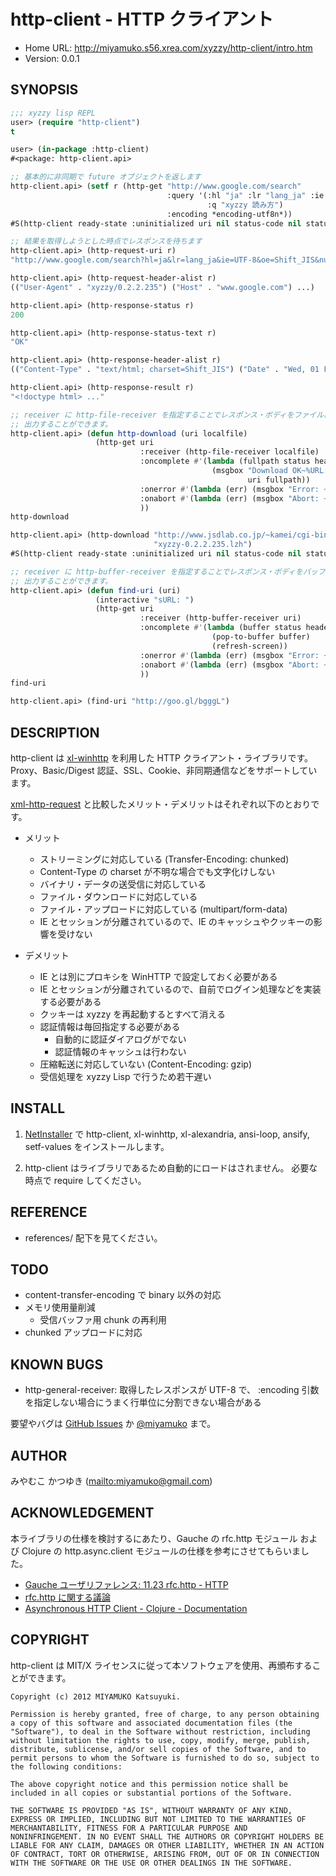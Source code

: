# http-client - HTTP クライアント

* Home URL: http://miyamuko.s56.xrea.com/xyzzy/http-client/intro.htm
* Version: 0.0.1


## SYNOPSIS

```lisp
;;; xyzzy lisp REPL
user> (require "http-client")
t

user> (in-package :http-client)
#<package: http-client.api>

;; 基本的に非同期で future オブジェクトを返します
http-client.api> (setf r (http-get "http://www.google.com/search"
                                   :query '(:hl "ja" :lr "lang_ja" :ie "UTF-8" :oe "Shift_JIS" :num 50
                                            :q "xyzzy 読み方")
                                   :encoding *encoding-utf8n*))
#S(http-client ready-state :uninitialized uri nil status-code nil status-text nil ...)

;; 結果を取得しようとした時点でレスポンスを待ちます
http-client.api> (http-request-uri r)
"http://www.google.com/search?hl=ja&lr=lang_ja&ie=UTF-8&oe=Shift_JIS&num=50&q=xyzzy%20%E8%AA%AD%E3%81%BF%E6%96%B9"

http-client.api> (http-request-header-alist r)
(("User-Agent" . "xyzzy/0.2.2.235") ("Host" . "www.google.com") ...)

http-client.api> (http-response-status r)
200

http-client.api> (http-response-status-text r)
"OK"

http-client.api> (http-response-header-alist r)
(("Content-Type" . "text/html; charset=Shift_JIS") ("Date" . "Wed, 01 Feb 2012 07:09:23 GMT") ...)

http-client.api> (http-response-result r)
"<!doctype html> ..."

;; receiver に http-file-receiver を指定することでレスポンス・ボディをファイルに
;; 出力することができます。
http-client.api> (defun http-download (uri localfile)
                   (http-get uri
                             :receiver (http-file-receiver localfile)
                             :oncomplete #'(lambda (fullpath status headers uri)
                                             (msgbox "Download OK~%URL: ~A~%File: ~A"
                                                     uri fullpath))
                             :onerror #'(lambda (err) (msgbox "Error: ~A" err))
                             :onabort #'(lambda (err) (msgbox "Abort: ~A" err))
                             ))
http-download

http-client.api> (http-download "http://www.jsdlab.co.jp/~kamei/cgi-bin/download.cgi"
                                "xyzzy-0.2.2.235.lzh")
#S(http-client ready-state :uninitialized uri nil status-code nil status-text nil ...)

;; receiver に http-buffer-receiver を指定することでレスポンス・ボディをバッファに
;; 出力することができます。
http-client.api> (defun find-uri (uri)
                   (interactive "sURL: ")
                   (http-get uri
                             :receiver (http-buffer-receiver uri)
                             :oncomplete #'(lambda (buffer status headers uri)
                                             (pop-to-buffer buffer)
                                             (refresh-screen))
                             :onerror #'(lambda (err) (msgbox "Error: ~A" err))
                             :onabort #'(lambda (err) (msgbox "Abort: ~A" err))
                             ))
find-uri

http-client.api> (find-uri "http://goo.gl/bgggL")
```


## DESCRIPTION

http-client は [xl-winhttp] を利用した HTTP クライアント・ライブラリです。
Proxy、Basic/Digest 認証、SSL、Cookie、非同期通信などをサポートしています。

[xml-http-request] と比較したメリット・デメリットはそれぞれ以下のとおりです。

  * メリット
    * ストリーミングに対応している (Transfer-Encoding: chunked)
    * Content-Type の charset が不明な場合でも文字化けしない
    * バイナリ・データの送受信に対応している
    * ファイル・ダウンロードに対応している
    * ファイル・アップロードに対応している (multipart/form-data)
    * IE とセッションが分離されているので、IE のキャッシュやクッキーの影響を受けない

  * デメリット
    * IE とは別にプロキシを WinHTTP で設定しておく必要がある
    * IE とセッションが分離されているので、自前でログイン処理などを実装する必要がある
    * クッキーは xyzzy を再起動するとすべて消える
    * 認証情報は毎回指定する必要がある
      - 自動的に認証ダイアログがでない
      - 認証情報のキャッシュは行わない
    * 圧縮転送に対応していない (Content-Encoding: gzip)
    * 受信処理を xyzzy Lisp で行うため若干遅い

  [xl-winhttp]: http://miyamuko.s56.xrea.com/xyzzy/xl-winhttp/intro.htm
  [xml-http-request]: http://miyamuko.s56.xrea.com/xyzzy/xml-http-request/intro.htm


## INSTALL

1. [NetInstaller] で http-client, xl-winhttp, xl-alexandria, ansi-loop, ansify, setf-values
   をインストールします。

2. http-client はライブラリであるため自動的にロードはされません。
   必要な時点で require してください。

  [NetInstaller]: http://www7a.biglobe.ne.jp/~hat/xyzzy/ni.html


## REFERENCE

* references/ 配下を見てください。


## TODO

* content-transfer-encoding で binary 以外の対応
* メモリ使用量削減
  - 受信バッファ用 chunk の再利用
* chunked アップロードに対応


## KNOWN BUGS

  * http-general-receiver: 取得したレスポンスが UTF-8 で、
    :encoding 引数を指定しない場合にうまく行単位に分割できない場合がある

要望やバグは [GitHub Issues] か [@miyamuko] まで。

  [GitHub Issues]: http://github.com/miyamuko/http-client/issues
  [@miyamuko]: http://twitter.com/home?status=%40miyamuko%20%23xyzzy%20http-client%3a%20


## AUTHOR

みやむこ かつゆき (<mailto:miyamuko@gmail.com>)


## ACKNOWLEDGEMENT

本ライブラリの仕様を検討するにあたり、Gauche の rfc.http モジュール
および Clojure の http.async.client モジュールの仕様を参考にさせてもらいました。

  * [Gauche ユーザリファレンス: 11.23 rfc.http - HTTP](http://practical-scheme.net/gauche/man/gauche-refj_146.html)
  * [rfc.http に関する議論](https://www.google.com/search?q=rfc.http+inurl:http://chaton.practical-scheme.net/gauche/&filter=0&qscrl=1)
  * [Asynchronous HTTP Client - Clojure - Documentation](http://neotyk.github.com/http.async.client/docs.html#sec-2)


## COPYRIGHT

http-client は MIT/X ライセンスに従って本ソフトウェアを使用、再頒布することができます。

    Copyright (c) 2012 MIYAMUKO Katsuyuki.

    Permission is hereby granted, free of charge, to any person obtaining
    a copy of this software and associated documentation files (the
    "Software"), to deal in the Software without restriction, including
    without limitation the rights to use, copy, modify, merge, publish,
    distribute, sublicense, and/or sell copies of the Software, and to
    permit persons to whom the Software is furnished to do so, subject to
    the following conditions:

    The above copyright notice and this permission notice shall be
    included in all copies or substantial portions of the Software.

    THE SOFTWARE IS PROVIDED "AS IS", WITHOUT WARRANTY OF ANY KIND,
    EXPRESS OR IMPLIED, INCLUDING BUT NOT LIMITED TO THE WARRANTIES OF
    MERCHANTABILITY, FITNESS FOR A PARTICULAR PURPOSE AND
    NONINFRINGEMENT. IN NO EVENT SHALL THE AUTHORS OR COPYRIGHT HOLDERS BE
    LIABLE FOR ANY CLAIM, DAMAGES OR OTHER LIABILITY, WHETHER IN AN ACTION
    OF CONTRACT, TORT OR OTHERWISE, ARISING FROM, OUT OF OR IN CONNECTION
    WITH THE SOFTWARE OR THE USE OR OTHER DEALINGS IN THE SOFTWARE.
